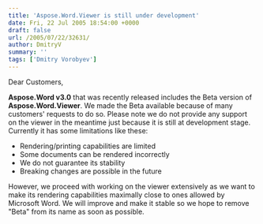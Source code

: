 ```yaml
---
title: 'Aspose.Word.Viewer is still under development'
date: Fri, 22 Jul 2005 18:54:00 +0000
draft: false
url: /2005/07/22/32631/
author: DmitryV
summary: ''
tags: ['Dmitry Vorobyev']
---
```


Dear Customers,

**Aspose.Word v3.0** that was recently released includes the Beta version of **Aspose.Word.Viewer**. We made the Beta available because of many customers' requests to do so. Please note we do not provide any support on the viewer in the meantime just because it is still at development stage. Currently it has some limitations like these:

*   Rendering/printing capabilities are limited
*   Some documents can be rendered incorrectly
*   We do not guarantee its stability
*   Breaking changes are possible in the future

However, we proceed with working on the viewer extensively as we want to make its rendering capabilities maximally close to ones allowed by Microsoft Word. We will improve and make it stable so we hope to remove "Beta" from its name as soon as possible.







